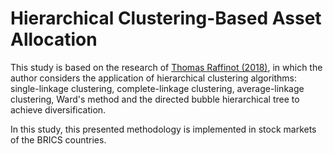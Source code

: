 # Hierarchical Clustering-Based Asset Allocation

This study is based on the research of <a href="https://papers.ssrn.com/sol3/papers.cfm?abstract_id=2840729"> Thomas Raffinot (2018)</a>, in which the author considers the application of hierarchical clustering algorithms: single-linkage clustering, complete-linkage clustering, average-linkage clustering, Ward's method and the directed bubble hierarchical tree to achieve diversification. 

In this study, this presented methodology is implemented in stock markets of the BRICS countries.
